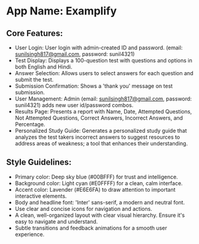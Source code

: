 # **App Name**: Examplify

## Core Features:

- User Login: User login with admin-created ID and password. (email: sunilsingh817@gmail.com, password: sunil4321)
- Test Display: Displays a 100-question test with questions and options in both English and Hindi.
- Answer Selection: Allows users to select answers for each question and submit the test.
- Submission Confirmation: Shows a 'thank you' message on test submission.
- User Management: Admin (email: sunilsingh817@gmail.com, password: sunil4321) adds new user id/password combos.
- Results Page: Presents a report with Name, Date, Attempted Questions, Not Attempted Questions, Correct Answers, Incorrect Answers, and Percentage.
- Personalized Study Guide: Generates a personalized study guide that analyzes the test takers incorrect answers to suggest resources to address areas of weakness; a tool that enhances their understanding.

## Style Guidelines:

- Primary color: Deep sky blue (#00BFFF) for trust and intelligence.
- Background color: Light cyan (#E0FFFF) for a clean, calm interface.
- Accent color: Lavender (#E6E6FA) to draw attention to important interactive elements.
- Body and headline font: 'Inter' sans-serif, a modern and neutral font.
- Use clear and concise icons for navigation and actions.
- A clean, well-organized layout with clear visual hierarchy. Ensure it's easy to navigate and understand.
- Subtle transitions and feedback animations for a smooth user experience.